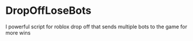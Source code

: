 # DropOffLoseBots
I powerful script for roblox drop off that sends multiple bots to the game for more wins
